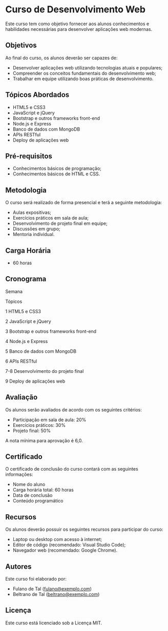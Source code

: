 # Curso de Desenvolvimento Web

Este curso tem como objetivo fornecer aos alunos conhecimentos e habilidades necessárias para desenvolver aplicações web modernas.

## Objetivos

Ao final do curso, os alunos deverão ser capazes de:

-   Desenvolver aplicações web utilizando tecnologias atuais e populares;
-   Compreender os conceitos fundamentais do desenvolvimento web;
-   Trabalhar em equipe utilizando boas práticas de desenvolvimento.

## Tópicos Abordados

-   HTML5 e CSS3
-   JavaScript e jQuery
-   Bootstrap e outros frameworks front-end
-   Node.js e Express
-   Banco de dados com MongoDB
-   APIs RESTful
-   Deploy de aplicações web

## Pré-requisitos

-   Conhecimentos básicos de programação;
-   Conhecimentos básicos de HTML e CSS.

## Metodologia

O curso será realizado de forma presencial e terá a seguinte metodologia:

-   Aulas expositivas;
-   Exercícios práticos em sala de aula;
-   Desenvolvimento de projeto final em equipe;
-   Discussões em grupo;
-   Mentoria individual.

## Carga Horária

-   60 horas

## Cronograma

Semana

Tópicos

1 HTML5 e CSS3

2 JavaScript e jQuery

3 Bootstrap e outros frameworks front-end

4 Node.js e Express

5 Banco de dados com MongoDB

6  APIs RESTful

7-8 Desenvolvimento do projeto final

9 Deploy de aplicações web

## Avaliação

Os alunos serão avaliados de acordo com os seguintes critérios:

-   Participação em sala de aula: 20%
-   Exercícios práticos: 30%
-   Projeto final: 50%

A nota mínima para aprovação é 6,0.

## Certificado

O certificado de conclusão do curso contará com as seguintes informações:

-   Nome do aluno
-   Carga horária total: 60 horas
-   Data de conclusão
-   Conteúdo programático

## Recursos

Os alunos deverão possuir os seguintes recursos para participar do curso:

-   Laptop ou desktop com acesso à internet;
-   Editor de código (recomendado: Visual Studio Code);
-   Navegador web (recomendado: Google Chrome).

## Autores

Este curso foi elaborado por:

-   Fulano de Tal ([fulano@exemplo.com](mailto:fulano@exemplo.com))
-   Beltrano de Tal ([beltrano@exemplo.com](mailto:beltrano@exemplo.com))

## Licença

Este curso está licenciado sob a Licença MIT.
